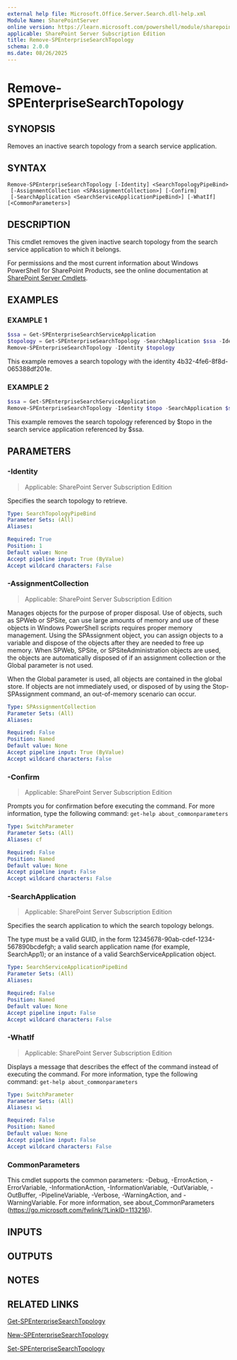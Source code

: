 ```yaml
---
external help file: Microsoft.Office.Server.Search.dll-help.xml
Module Name: SharePointServer
online version: https://learn.microsoft.com/powershell/module/sharepoint-server/remove-spenterprisesearchtopology
applicable: SharePoint Server Subscription Edition
title: Remove-SPEnterpriseSearchTopology
schema: 2.0.0
ms.date: 08/26/2025
---
```


# Remove-SPEnterpriseSearchTopology

## SYNOPSIS
Removes an inactive search topology from a search service application.

## SYNTAX

```
Remove-SPEnterpriseSearchTopology [-Identity] <SearchTopologyPipeBind>
 [-AssignmentCollection <SPAssignmentCollection>] [-Confirm]
 [-SearchApplication <SearchServiceApplicationPipeBind>] [-WhatIf] [<CommonParameters>]
```

## DESCRIPTION
This cmdlet removes the given inactive search topology from the search service application to which it belongs.

For permissions and the most current information about Windows PowerShell for SharePoint Products, see the online documentation at [SharePoint Server Cmdlets](https://learn.microsoft.com/powershell/sharepoint/sharepoint-server/sharepoint-server-cmdlets).

## EXAMPLES

### EXAMPLE 1
```powershell
$ssa = Get-SPEnterpriseSearchServiceApplication
$topology = Get-SPEnterpriseSearchTopology -SearchApplication $ssa -Identity 4b32-4fe6-8f8d-065388df201e
Remove-SPEnterpriseSearchTopology -Identity $topology
```

This example removes a search topology with the identity 4b32-4fe6-8f8d-065388df201e.

### EXAMPLE 2
```powershell
$ssa = Get-SPEnterpriseSearchServiceApplication
Remove-SPEnterpriseSearchTopology -Identity $topo -SearchApplication $ssa
```

This example removes the search topology referenced by $topo in the search service application referenced by $ssa.

## PARAMETERS

### -Identity

> Applicable: SharePoint Server Subscription Edition

Specifies the search topology to retrieve.

```yaml
Type: SearchTopologyPipeBind
Parameter Sets: (All)
Aliases:

Required: True
Position: 1
Default value: None
Accept pipeline input: True (ByValue)
Accept wildcard characters: False
```

### -AssignmentCollection

> Applicable: SharePoint Server Subscription Edition

Manages objects for the purpose of proper disposal. Use of objects, such as SPWeb or SPSite, can use large amounts of memory and use of these objects in Windows PowerShell scripts requires proper memory management. Using the SPAssignment object, you can assign objects to a variable and dispose of the objects after they are needed to free up memory. When SPWeb, SPSite, or SPSiteAdministration objects are used, the objects are automatically disposed of if an assignment collection or the Global parameter is not used.

When the Global parameter is used, all objects are contained in the global store. If objects are not immediately used, or disposed of by using the Stop-SPAssignment command, an out-of-memory scenario can occur.

```yaml
Type: SPAssignmentCollection
Parameter Sets: (All)
Aliases:

Required: False
Position: Named
Default value: None
Accept pipeline input: True (ByValue)
Accept wildcard characters: False
```

### -Confirm

> Applicable: SharePoint Server Subscription Edition

Prompts you for confirmation before executing the command.
For more information, type the following command: `get-help about_commonparameters`

```yaml
Type: SwitchParameter
Parameter Sets: (All)
Aliases: cf

Required: False
Position: Named
Default value: None
Accept pipeline input: False
Accept wildcard characters: False
```

### -SearchApplication

> Applicable: SharePoint Server Subscription Edition

Specifies the search application to which the search topology belongs.

The type must be a valid GUID, in the form 12345678-90ab-cdef-1234-567890bcdefgh; a valid search application name (for example, SearchApp1); or an instance of a valid SearchServiceApplication object.

```yaml
Type: SearchServiceApplicationPipeBind
Parameter Sets: (All)
Aliases:

Required: False
Position: Named
Default value: None
Accept pipeline input: False
Accept wildcard characters: False
```

### -WhatIf

> Applicable: SharePoint Server Subscription Edition

Displays a message that describes the effect of the command instead of executing the command.
For more information, type the following command: `get-help about_commonparameters`

```yaml
Type: SwitchParameter
Parameter Sets: (All)
Aliases: wi

Required: False
Position: Named
Default value: None
Accept pipeline input: False
Accept wildcard characters: False
```

### CommonParameters
This cmdlet supports the common parameters: -Debug, -ErrorAction, -ErrorVariable, -InformationAction, -InformationVariable, -OutVariable, -OutBuffer, -PipelineVariable, -Verbose, -WarningAction, and -WarningVariable. For more information, see about_CommonParameters (https://go.microsoft.com/fwlink/?LinkID=113216).

## INPUTS

## OUTPUTS

## NOTES

## RELATED LINKS

[Get-SPEnterpriseSearchTopology](Get-SPEnterpriseSearchTopology.md)

[New-SPEnterpriseSearchTopology](New-SPEnterpriseSearchTopology.md)

[Set-SPEnterpriseSearchTopology](Set-SPEnterpriseSearchTopology.md)
